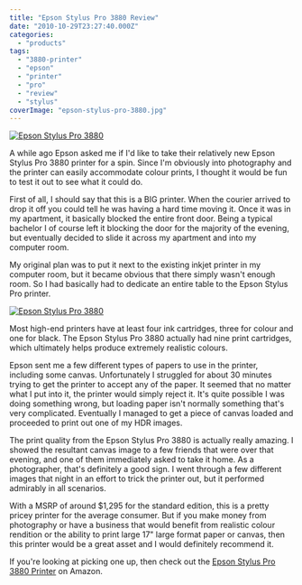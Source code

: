 ```yaml
---
title: "Epson Stylus Pro 3880 Review"
date: "2010-10-29T23:27:40.000Z"
categories: 
  - "products"
tags: 
  - "3880-printer"
  - "epson"
  - "printer"
  - "pro"
  - "review"
  - "stylus"
coverImage: "epson-stylus-pro-3880.jpg"
---
```


[![](images/epson-stylus-pro-3880-300x200.jpg "Epson Stylus Pro 3880 ")](http://www.migratorynerd.com/wordpress/wp-content/uploads/2010/10/epson-stylus-pro-3880.jpg)

A while ago Epson asked me if I'd like to take their relatively new Epson Stylus Pro 3880 printer for a spin. Since I'm obviously into photography and the printer can easily accommodate colour prints, I thought it would be fun to test it out to see what it could do.

First of all, I should say that this is a BIG printer. When the courier arrived to drop it off you could tell he was having a hard time moving it. Once it was in my apartment, it basically blocked the entire front door. Being a typical bachelor I of course left it blocking the door for the majority of the evening, but eventually decided to slide it across my apartment and into my computer room.

My original plan was to put it next to the existing inkjet printer in my computer room, but it became obvious that there simply wasn't enough room. So I had basically had to dedicate an entire table to the Epson Stylus Pro printer.

[![](images/3880_HdOn_bay_open_main_V1-300x224.jpg "Epson Stylus Pro 3880")](http://www.migratorynerd.com/wordpress/wp-content/uploads/2010/10/3880_HdOn_bay_open_main_V1.jpg)

Most high-end printers have at least four ink cartridges, three for colour and one for black. The Epson Stylus Pro 3880 actually had nine print cartridges, which ultimately helps produce extremely realistic colours.

Epson sent me a few different types of papers to use in the printer, including some canvas. Unfortunately I struggled for about 30 minutes trying to get the printer to accept any of the paper. It seemed that no matter what I put into it, the printer would simply reject it. It's quite possible I was doing something wrong, but loading paper isn't normally something that's very complicated. Eventually I managed to get a piece of canvas loaded and proceeded to print out one of my HDR images.

The print quality from the Epson Stylus Pro 3880 is actually really amazing. I showed the resultant canvas image to a few friends that were over that evening, and one of them immediately asked to take it home. As a photographer, that's definitely a good sign. I went through a few different images that night in an effort to trick the printer out, but it performed admirably in all scenarios.

With a MSRP of around $1,295 for the standard edition, this is a pretty pricey printer for the average consumer. But if you make money from photography or have a business that would benefit from realistic colour rendition or the ability to print large 17" large format paper or canvas, then this printer would be a great asset and I would definitely recommend it.

If you're looking at picking one up, then check out the [Epson Stylus Pro 3880 Printer](http://amzn.to/193yAMM) on Amazon.
